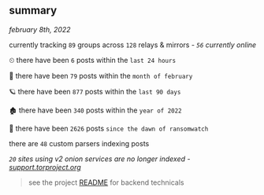 
## summary
_february 8th, 2022_

currently tracking `89` groups across `128` relays & mirrors - _`56` currently online_

⏲ there have been `6` posts within the `last 24 hours`

🦈 there have been `79` posts within the `month of february`

🪐 there have been `877` posts within the `last 90 days`

🏚 there have been `340` posts within the `year of 2022`

🦕 there have been `2626` posts `since the dawn of ransomwatch`

there are `48` custom parsers indexing posts

_`20` sites using v2 onion services are no longer indexed - [support.torproject.org](https://support.torproject.org/onionservices/v2-deprecation/)_

> see the project [README](https://github.com/thetanz/ransomwatch#ransomwatch--) for backend technicals
